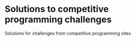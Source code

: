 # Solutions to competitive programming challenges
Solutions for challenges from competitive programming sites
